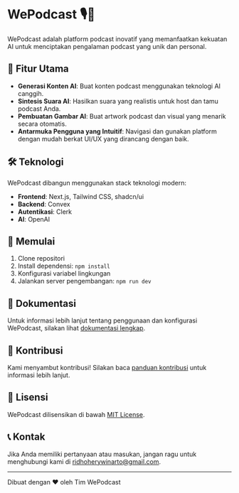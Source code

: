 # WePodcast 🎙️🤖

WePodcast adalah platform podcast inovatif yang memanfaatkan kekuatan AI untuk menciptakan pengalaman podcast yang unik dan personal.

## 🌟 Fitur Utama

- **Generasi Konten AI**: Buat konten podcast menggunakan teknologi AI canggih.
- **Sintesis Suara AI**: Hasilkan suara yang realistis untuk host dan tamu podcast Anda.
- **Pembuatan Gambar AI**: Buat artwork podcast dan visual yang menarik secara otomatis.
- **Antarmuka Pengguna yang Intuitif**: Navigasi dan gunakan platform dengan mudah berkat UI/UX yang dirancang dengan baik.

## 🛠️ Teknologi

WePodcast dibangun menggunakan stack teknologi modern:

- **Frontend**: Next.js, Tailwind CSS, shadcn/ui
- **Backend**: Convex
- **Autentikasi**: Clerk
- **AI**: OpenAI

## 🚀 Memulai

1. Clone repositori
2. Install dependensi: `npm install`
3. Konfigurasi variabel lingkungan
4. Jalankan server pengembangan: `npm run dev`

## 📘 Dokumentasi

Untuk informasi lebih lanjut tentang penggunaan dan konfigurasi WePodcast, silakan lihat [dokumentasi lengkap](link-ke-dokumentasi).

## 🤝 Kontribusi

Kami menyambut kontribusi! Silakan baca [panduan kontribusi](link-ke-panduan-kontribusi) untuk informasi lebih lanjut.

## 📄 Lisensi

WePodcast dilisensikan di bawah [MIT License](link-ke-lisensi).

## 📞 Kontak

Jika Anda memiliki pertanyaan atau masukan, jangan ragu untuk menghubungi kami di [ridhoherywinarto@gmail.com](mailto:email@wepodcast.com).

---

Dibuat dengan ❤️ oleh Tim WePodcast